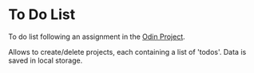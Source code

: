 # To Do List

To do list following an assignment in the [Odin Project](https://www.theodinproject.com/courses/javascript/lessons/tic-tac-toe-javascript).

Allows to create/delete projects, each containing a list of 'todos'. Data is saved in local storage.
